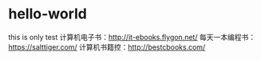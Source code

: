# hello-world
this is only test
计算机电子书：http://it-ebooks.flygon.net/
每天一本编程书：https://salttiger.com/
计算机书籍控：http://bestcbooks.com/
